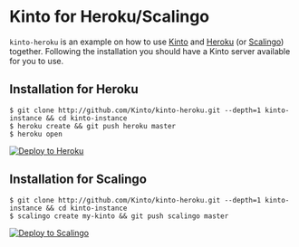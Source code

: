 # Kinto for Heroku/Scalingo

`kinto-heroku` is an example on how to use [Kinto](http://kinto-storage.org) and [Heroku](https://heroku.com) (or [Scalingo](https://scalingo.com)) together.
Following the installation you should have a Kinto server available for you to use.

## Installation for Heroku

```
$ git clone http://github.com/Kinto/kinto-heroku.git --depth=1 kinto-instance && cd kinto-instance
$ heroku create && git push heroku master
$ heroku open
```

[![Deploy to Heroku](https://www.herokucdn.com/deploy/button.png)](https://heroku.com/deploy)

## Installation for Scalingo

```
$ git clone http://github.com/Kinto/kinto-heroku.git --depth=1 kinto-instance && cd kinto-instance
$ scalingo create my-kinto && git push scalingo master
```

[![Deploy to Scalingo](https://cdn.scalingo.com/deploy/button.svg)](https://my.scalingo.com/deploy)
